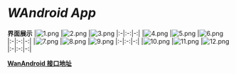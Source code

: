 # *WAndroid App*
  **界面展示**
|![1.png](https://github.com/ldc2017/WAndroid/blob/master/images/1.png)
|![2.png](https://github.com/ldc2017/WAndroid/blob/master/images/2.png)
|![3.png](https://github.com/ldc2017/WAndroid/blob/master/images/3.png)
|:-|:-:|-:|
|![4.png](https://github.com/ldc2017/WAndroid/blob/master/images/4.png)
|![5.png](https://github.com/ldc2017/WAndroid/blob/master/images/5.png)
|![6.png](https://github.com/ldc2017/WAndroid/blob/master/images/6.png)
|:-|:-:|-:|
|![7.png](https://github.com/ldc2017/WAndroid/blob/master/images/7.png)
|![8.png](https://github.com/ldc2017/WAndroid/blob/master/images/8.png)
|![9.png](https://github.com/ldc2017/WAndroid/blob/master/images/9.png)
|:-|:-:|-:|
|![10.png](https://github.com/ldc2017/WAndroid/blob/master/images/10.png)
|![11.png](https://github.com/ldc2017/WAndroid/blob/master/images/11.png)
|![12.png](https://github.com/ldc2017/WAndroid/blob/master/images/12.png)
|:-|:-:|-:|



 [**WanAndroid 接口地址**](https://www.wanandroid.com/blog/show/2)


